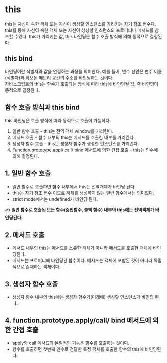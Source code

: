 # this
this는 자신이 속한 객체 또는 자신이 생성할 인스턴스를 가리키는 자기 참조 변수다. this를 통해 자신이 속한 객체 또는 자신이 생성할 인스턴스의 프로퍼티나 메서드를 참조할 수있다.
this가 가리키는 값, this 바인딩은 함수 호출 방식에 의해 동적으로 결정된다.

## this bind
바인딩이란 식별자와 값을 연결하는 과정을 의미한다. 예를 들어, 변수 선언은 변수 이름(식별자)과 확보된 메모리 공간의 주소를 바인딩하는 것이다.</br>
자바스크립트의 this는 함수가 호출되는 방식에 따라 this에 바인딩될 값, 즉 바인딩이 동적으로 결정된다.

## 함수 호출 방식과 this bind

this 바인딩은 호출 방식에 따라 동적으로 호출이 가능하다.

1. 일반 함수 호출 - this는 전역 객체 window를 가리킨다.
2. 메서드 호출 - 함수 내부의 this는 메서드를 호출한 내부를 가리킨다.
3. 생성자 함수 호출 - this는 생성자 함수가 생성한 인스턴스를 가리킨다.
4. Function.prototype.appl/ call/ bind 메서드에 의한 간접 호출 - this는 인수에 의해 결정된다.

## 1. 일반 함수 호출
- 일반 함수로 호출하면 함수 내부에서 this는 전역개체가 바인딩 된다.
- this는 자기 참조 변수 이므로 객체를 생성하지 않는 일반 함수에서는 의미없다.
- strict mode에서는 undefined가 바인딩 된다.

✍ <strong>일반 함수로 호출된 모든 함수(중첩함수, 콜백 함수) 내부의 this에는 전역객체가 바인딩된다.</strong>

## 2. 메서드 호출
- 메서드 내부의 this는 메서드를 소유한 객체가 아니라 메서드를 호출한 객체에 바인딩된다.
- 메서드는 프로퍼티에 바인딩된 함수이다. 메서드는 객체에 포함된 것이 아니라 독립적으로 존재하는 객체이다. 

## 3. 생성자 함수 호출
- 생성자 함수 내부의 this에는 생성자 함수가(미래에) 생성할 인스턴스가 바인딩 된다.


## 4. function.prototype.apply/call/ bind 메서드에 의한 간접 호출
- apply와 call 메서드의 본질적인 기능은 함수를 호출하는 것이다.
- 함수를 호출하면 첫번째 인수로 전달한 특정 객체를 호출한 함수의 this에 바인딩된다.
